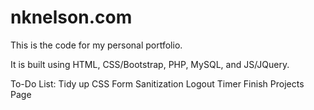 # nknelson.com
This is the code for my personal portfolio.

It is built using HTML, CSS/Bootstrap, PHP, MySQL, and JS/JQuery.

To-Do List:
Tidy up CSS
Form Sanitization
Logout Timer
Finish Projects Page
